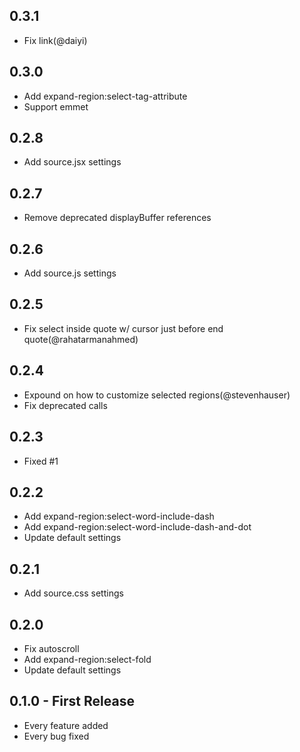 ## 0.3.1
* Fix link(@daiyi)

## 0.3.0
* Add expand-region:select-tag-attribute
* Support emmet

## 0.2.8
* Add source.jsx settings

## 0.2.7
* Remove deprecated displayBuffer references

## 0.2.6
* Add source.js settings

## 0.2.5
* Fix select inside quote w/ cursor just before end quote(@rahatarmanahmed)

## 0.2.4
* Expound on how to customize selected regions(@stevenhauser)
* Fix deprecated calls

## 0.2.3
* Fixed #1

## 0.2.2
* Add expand-region:select-word-include-dash
* Add expand-region:select-word-include-dash-and-dot
* Update default settings

## 0.2.1
* Add source.css settings

## 0.2.0
* Fix autoscroll
* Add expand-region:select-fold
* Update default settings

## 0.1.0 - First Release
* Every feature added
* Every bug fixed
